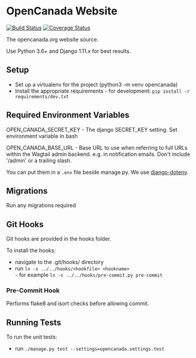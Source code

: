 # OpenCanada Website
[![Build Status](https://travis-ci.org/OpenCanada/website.svg?branch=master)](https://travis-ci.org/OpenCanada/website)
[![Coverage Status](https://coveralls.io/repos/OpenCanada/website/badge.svg?branch=master)](https://coveralls.io/r/OpenCanada/website?branch=master)

The opencanada.org website source.

Use Python 3.6+ and Django 1.11.x for best results.


## Setup
  -  Set up a virtualenv for the project (python3 -m venv opencanada)
  -  Install the appropriate requirements
    -  for development: `pip install -r requirements/dev.txt`

    
## Required Environment Variables
OPEN_CANADA_SECRET_KEY - The django SECRET_KEY setting.
Set environment variable in bash

OPEN_CANADA_BASE_URL - Base URL to use when referring to full URLs within the 
Wagtail admin backend. e.g. in notification emails. Don't include '/admin' or 
a trailing slash.

You can put them in a `.env` file beside manage.py. We use
[django-dotenv](https://pypi.python.org/pypi/django-dotenv/1.4.1).

## Migrations
Run any migrations required


## Git Hooks
Git hooks are provided in the hooks folder.

To install the hooks:

  -  navigate to the .git/hooks/ directory
  -  run `ln -s ../../hooks/<hookfile> <hookname>`  
    -  for example `ln -s ../../hooks/pre-commit.py pre-commit`
 

### Pre-Commit Hook
Performs flake8 and isort checks before allowing commit.


## Running Tests
To run the unit tests:

  -  run `./manage.py test --settings=opencanada.settings.test`
